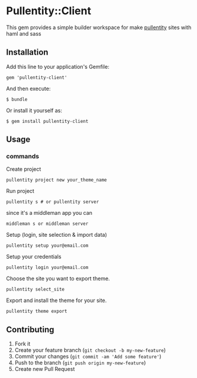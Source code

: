 # Pullentity::Client

This gem provides a simple builder workspace for make [pullentity](http://pullentity.com/) sites with haml and sass

## Installation

Add this line to your application's Gemfile:

    gem 'pullentity-client'

And then execute:

    $ bundle

Or install it yourself as:

    $ gem install pullentity-client

## Usage

### commands

Create project

    pullentity project new your_theme_name

Run project

    pullentity s # or pullentity server

  since it's a middleman app you can

    middleman s or middleman server

Setup (login, site selection & import data)

    pullentity setup your@email.com

Setup your credentials

    pullentity login your@email.com

Choose the site you want to export theme.

    pullentity select_site

Export and install the theme for your site.

    pullentity theme export

## Contributing

1. Fork it
2. Create your feature branch (`git checkout -b my-new-feature`)
3. Commit your changes (`git commit -am 'Add some feature'`)
4. Push to the branch (`git push origin my-new-feature`)
5. Create new Pull Request
